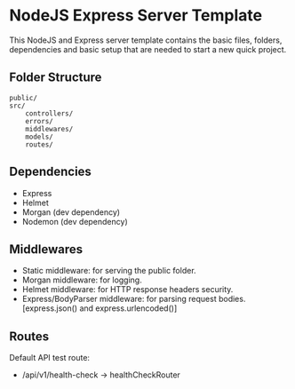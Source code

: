 # NodeJS Express Server Template

This NodeJS and Express server template contains the basic files, folders, dependencies and basic setup that are needed to start a new quick project.

## Folder Structure
    public/
    src/
        controllers/
        errors/
        middlewares/
        models/
        routes/

## Dependencies
 - Express
 - Helmet
 - Morgan (dev dependency)
 - Nodemon (dev dependency)

## Middlewares

 - Static middleware: for serving the public folder.
 - Morgan middleware: for logging.
 - Helmet middleware: for HTTP response headers security.
 - Express/BodyParser middleware: for parsing request bodies.
   [express.json() and express.urlencoded()]

## Routes

Default API test route:
 - /api/v1/health-check -> healthCheckRouter